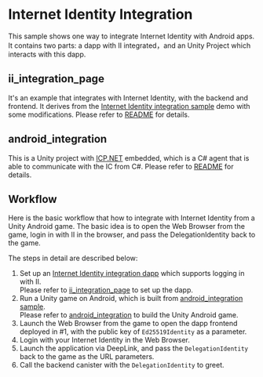 # Internet Identity Integration
This sample shows one way to integrate Internet Identity with Android apps. It contains two parts: a dapp with II integrated，and an Unity Project which interacts with this dapp.

## ii_integration_page
It's an example that integrates with Internet Identity, with the backend and frontend. It derives from the [Internet Identity integration sample](https://github.com/dfinity/examples/tree/master/motoko/internet_identity_integration) demo with some modifications.
Please refer to [README](./ii_integration_page/README.md) for details.

## android_integration
This is a Unity project with [ICP.NET](https://github.com/BoomDAO/ICP.NET) embedded, which is a C# agent that is able to communicate with the IC from C#. Please refer to [README](./android_integration/README.md) for details. 

## Workflow
Here is the basic workflow that how to integrate with Internet Identity from a Unity Android game. The basic idea is to open the Web Browser from the game, login in with II in the browser, and pass the DelegationIdentity back to the game.

The steps in detail are described below:

1. Set up an [Internet Identity integration dapp](#ii_integration_page) which supports logging in with II.  
   Please refer to [ii_integration_page](./ii_integration_page/README.md) to set up the dapp.
2. Run a Unity game on Android, which is built from [android_integration sample](#android_integration).  
   Please refer to [android_integration](./android_integration/README.md) to build the Unity Android game.
3. Launch the Web Browser from the game to open the dapp frontend deployed in #1, with the public key of `Ed25519Identity` as a parameter.
4. Login with your Internet Identity in the Web Browser.
5. Launch the application via DeepLink, and pass the `DelegationIdentity` back to the game as the URL parameters.
6. Call the backend canister with the `DelegationIdentity` to greet.
